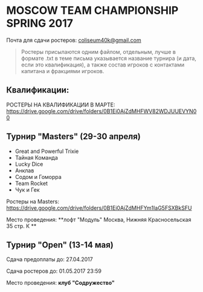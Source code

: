 # MOSCOW TEAM CHAMPIONSHIP SPRING 2017

Почта для сдачи ростеров: [coliseum40k@gmail.com](mailto:coliseum40k@gmail.com)

> Ростеры присылаются одним файлом, отдельным, лучше в формате .txt в теме письма указывается название турнира (и дата, если это квалификация), а также состав игроков с контактами капитана и фракциями игроков.

## Квалификации:


РОСТЕРЫ НА КВАЛИФИКАЦИИ В МАРТЕ: https://drive.google.com/drive/folders/0B1Ei0AjZdMHFWV82WDJUUEVYN00




## Турнир "Masters" (29-30 апреля)
- Great and Powerful Trixie
- Тайная Команда
- Lucky Dice
- Анклав
- Содом и Гоморра
- Team Rocket
- Чук и Гек

Ростеры на Masters: https://drive.google.com/drive/folders/0B1Ei0AjZdMHFYm1IaG5FSXBkSFU

Место проведения: **лофт "Модуль" Москва, Нижняя Красносельская 35 стр. К **



## Турнир "Open" (13-14 мая)

Сдача предоплаты до: 27.04.2017

Сдача ростеров до: 01.05.2017 23:59

Место проведения: **клуб "Содружество"**
